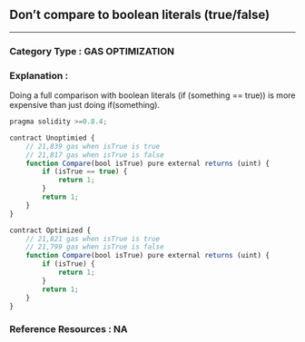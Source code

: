 ## Don’t compare to boolean literals (true/false)

---

### **Category Type** : GAS OPTIMIZATION


### **Explanation** : 

Doing a full comparison with boolean literals (if (something == true)) is more expensive than just doing if(something).
      
```javascript
pragma solidity >=0.8.4;

contract Unoptimied {
	// 21,839 gas when isTrue is true
	// 21,817 gas when isTrue is false
	function Compare(bool isTrue) pure external returns (uint) {
    	if (isTrue == true) {
        	return 1;
    	}
    	return 1;
	}
}

contract Optimized {
	// 21,821 gas when isTrue is true
	// 21,799 gas when isTrue is false
	function Compare(bool isTrue) pure external returns (uint) {
    	if (isTrue) {
        	return 1;
    	}
    	return 1;
	}
} 


```


### **Reference Resources** : NA


